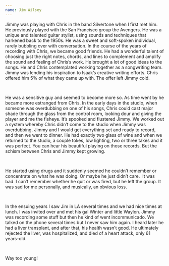 ```yaml
---
name: Jim Wilsey
---
```

Jimmy was playing with Chris in the band Silvertone when I first met him. He previously played with the San Francisco group the Avengers. He was a unique and talented guitar stylist, using sounds and techniques that harkened back to the 1950s. He was a sweet and soft-spoken individual, rarely bubbling over with conversation. In the course of the years of recording with Chris, we became good friends. He had a wonderful talent of choosing just the right notes, chords, and lines to complement and amplify the sound and feeling of Chris’s work. He brought a lot of good ideas to the songs. He and Chris contemplated working together as a songwriting team. Jimmy was lending his inspiration to Isaak’s creative writing efforts. Chris offered him 5% of what they came up with. The offer left Jimmy cold.

 

He was a sensitive guy and seemed to become more so. As time went by he became more estranged from Chris. In the early days in the studio, when someone was overdubbing on one of his songs, Chris could cast major shade through the glass from the control room, looking dour and giving the player and me the fisheye. It’s spooked and flustered Jimmy. We worked out a system whereby Chris didn’t come to the studio when Jimmy was overdubbing. Jimmy and I would get everything set and ready to record, and then we went to dinner. He had exactly two glass of wine and when we returned to the studio, a couple tokes, low lighting, two or three takes and it was perfect. You can hear his beautiful playing on those records. But the schism between Chris and Jimmy kept growing.

 

He started using drugs and it suddenly seemed he couldn’t remember or concentrate on what he was doing. Or maybe he just didn’t care.  It was bad. I can’t remember whether he quit or was fired, but he left the group. It was sad for me personally, and musically, an obvious loss.

 

In the ensuing years I saw Jim in LA several times and we had nice times at lunch. I was invited over and met his gal Winter and little Waylon. Jimmy was recording some stuff but then he kind of went incommunicado. We talked on the phone several times but I never saw him again. I heard later he had a liver transplant, and after that, his health wasn’t good. He ultimately rejected the liver, was hospitalized, and died of a heart attack, only 61 years-old.

 

Way too young!
